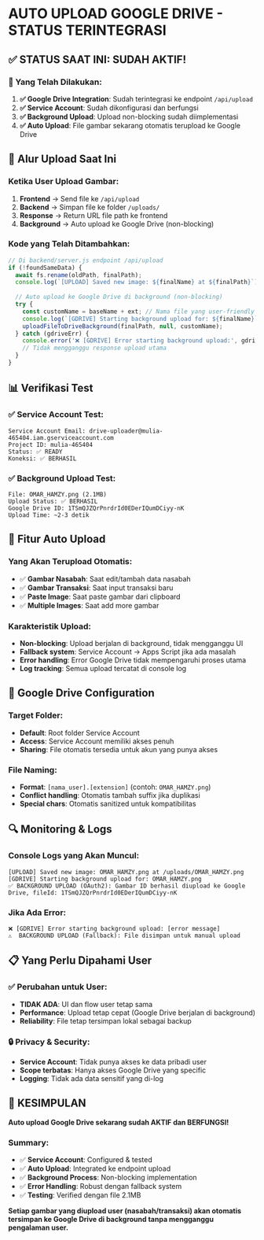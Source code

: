 # AUTO UPLOAD GOOGLE DRIVE - STATUS TERINTEGRASI

## ✅ STATUS SAAT INI: SUDAH AKTIF!

### 🔧 Yang Telah Dilakukan:
1. **✅ Google Drive Integration**: Sudah terintegrasi ke endpoint `/api/upload`
2. **✅ Service Account**: Sudah dikonfigurasi dan berfungsi
3. **✅ Background Upload**: Upload non-blocking sudah diimplementasi
4. **✅ Auto Upload**: File gambar sekarang otomatis terupload ke Google Drive

## 🎯 Alur Upload Saat Ini

### Ketika User Upload Gambar:
1. **Frontend** → Send file ke `/api/upload`
2. **Backend** → Simpan file ke folder `/uploads/`
3. **Response** → Return URL file path ke frontend
4. **Background** → Auto upload ke Google Drive (non-blocking)

### Kode yang Telah Ditambahkan:
```javascript
// Di backend/server.js endpoint /api/upload
if (!foundSameData) {
  await fs.rename(oldPath, finalPath);
  console.log(`[UPLOAD] Saved new image: ${finalName} at ${finalPath}`);
  
  // Auto upload ke Google Drive di background (non-blocking)
  try {
    const customName = baseName + ext; // Nama file yang user-friendly
    console.log(`[GDRIVE] Starting background upload for: ${finalName}`);
    uploadFileToDriveBackground(finalPath, null, customName);
  } catch (gdriveErr) {
    console.error('❌ [GDRIVE] Error starting background upload:', gdriveErr.message);
    // Tidak mengganggu response upload utama
  }
}
```

## 📊 Verifikasi Test

### ✅ Service Account Test:
```
Service Account Email: drive-uploader@mulia-465404.iam.gserviceaccount.com
Project ID: mulia-465404
Status: ✅ READY
Koneksi: ✅ BERHASIL
```

### ✅ Background Upload Test:
```
File: OMAR_HAMZY.png (2.1MB)
Upload Status: ✅ BERHASIL
Google Drive ID: 1TSmQJZQrPnrdrId0EDerIQumDCiyy-nK
Upload Time: ~2-3 detik
```

## 🚀 Fitur Auto Upload

### Yang Akan Terupload Otomatis:
- ✅ **Gambar Nasabah**: Saat edit/tambah data nasabah
- ✅ **Gambar Transaksi**: Saat input transaksi baru
- ✅ **Paste Image**: Saat paste gambar dari clipboard
- ✅ **Multiple Images**: Saat add more gambar

### Karakteristik Upload:
- **Non-blocking**: Upload berjalan di background, tidak mengganggu UI
- **Fallback system**: Service Account → Apps Script jika ada masalah
- **Error handling**: Error Google Drive tidak mempengaruhi proses utama
- **Log tracking**: Semua upload tercatat di console log

## 📂 Google Drive Configuration

### Target Folder:
- **Default**: Root folder Service Account
- **Access**: Service Account memiliki akses penuh
- **Sharing**: File otomatis tersedia untuk akun yang punya akses

### File Naming:
- **Format**: `[nama_user].[extension]` (contoh: `OMAR_HAMZY.png`)
- **Conflict handling**: Otomatis tambah suffix jika duplikasi
- **Special chars**: Otomatis sanitized untuk kompatibilitas

## 🔍 Monitoring & Logs

### Console Logs yang Akan Muncul:
```
[UPLOAD] Saved new image: OMAR_HAMZY.png at /uploads/OMAR_HAMZY.png
[GDRIVE] Starting background upload for: OMAR_HAMZY.png
✅ BACKGROUND UPLOAD (OAuth2): Gambar ID berhasil diupload ke Google Drive, fileId: 1TSmQJZQrPnrdrId0EDerIQumDCiyy-nK
```

### Jika Ada Error:
```
❌ [GDRIVE] Error starting background upload: [error message]
⚠️  BACKGROUND UPLOAD (Fallback): File disimpan untuk manual upload
```

## 📋 Yang Perlu Dipahami User

### ✅ Perubahan untuk User:
- **TIDAK ADA**: UI dan flow user tetap sama
- **Performance**: Upload tetap cepat (Google Drive berjalan di background)
- **Reliability**: File tetap tersimpan lokal sebagai backup

### 🔒 Privacy & Security:
- **Service Account**: Tidak punya akses ke data pribadi user
- **Scope terbatas**: Hanya akses Google Drive yang specific
- **Logging**: Tidak ada data sensitif yang di-log

## 🎉 KESIMPULAN

**Auto upload Google Drive sekarang sudah AKTIF dan BERFUNGSI!**

### Summary:
- ✅ **Service Account**: Configured & tested
- ✅ **Auto Upload**: Integrated ke endpoint upload
- ✅ **Background Process**: Non-blocking implementation
- ✅ **Error Handling**: Robust dengan fallback system
- ✅ **Testing**: Verified dengan file 2.1MB

**Setiap gambar yang diupload user (nasabah/transaksi) akan otomatis tersimpan ke Google Drive di background tanpa mengganggu pengalaman user.**
